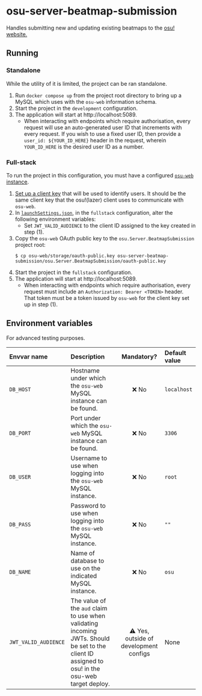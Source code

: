 # osu-server-beatmap-submission

Handles submitting new and updating existing beatmaps to the [osu! website.](https://osu.ppy.sh/)

## Running

### Standalone

While the utility of it is limited, the project can be ran standalone.

1. Run `docker compose up` from the project root directory to bring up a MySQL which uses with the `osu-web` information schema.
2. Start the project in the `development` configuration.
3. The application will start at http://localhost:5089.
    - When interacting with endpoints which require authorisation, every request will use an auto-generated user ID that increments with every request.
      If you wish to use a fixed user ID, then provide a `user_id: ${YOUR_ID_HERE}` header in the request, wherein `YOUR_ID_HERE` is the desired user ID as a number.

### Full-stack

To run the project in this configuration, you must have a configured [`osu-web` instance](https://github.com/ppy/osu-web/blob/master/SETUP.md).

1. [Set up a client key](https://github.com/ppy/osu-web/blob/master/SETUP.md#use-the-api-from-osu) that will be used to identify users. It should be the same client key that the osu!(lazer) client uses to communicate with `osu-web`.
2. In [`launchSettings.json`](osu.Server.BeatmapSubmission/Properties/launchSettings.json), in the `fullstack` configuration, alter the following environment variables:
   - Set `JWT_VALID_AUDIENCE` to the client ID assigned to the key created in step (1).
3. Copy the `osu-web` OAuth public key to the `osu.Server.BeatmapSubmission` project root:
   ```
   $ cp osu-web/storage/oauth-public.key osu-server-beatmap-submission/osu.Server.BeatmapSubmission/oauth-public.key
   ```
4. Start the project in the `fullstack` configuration.
5. The application will start at http://localhost:5089.
   - When interacting with endpoints which require authorisation, every request must include an `Authorization: Bearer <TOKEN>` header. That token must be a token issued by `osu-web` for the client key set up in step (1).

## Environment variables

For advanced testing purposes.

| Envvar name          | Description                                                                                                                                      |               Mandatory?               | Default value |
|:---------------------|:-------------------------------------------------------------------------------------------------------------------------------------------------|:--------------------------------------:|:--------------|
| `DB_HOST`            | Hostname under which the `osu-web` MySQL instance can be found.                                                                                  |                  ❌ No                  | `localhost`   |
| `DB_PORT`            | Port under which the `osu-web` MySQL instance can be found.                                                                                      |                  ❌ No                  | `3306`        |
| `DB_USER`            | Username to use when logging into the `osu-web` MySQL instance.                                                                                  |                  ❌ No                  | `root`        |
| `DB_PASS`            | Password to use when logging into the `osu-web` MySQL instance.                                                                                  |                  ❌ No                  | `""`          |
| `DB_NAME`            | Name of database to use on the indicated MySQL instance.                                                                                         |                  ❌ No                  | `osu`         |
| `JWT_VALID_AUDIENCE` | The value of the `aud` claim to use when validating incoming JWTs. Should be set to the client ID assigned to osu! in the osu-web target deploy. | ⚠️ Yes, outside of development configs | None          |
